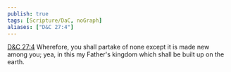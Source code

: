 ```yaml
---
publish: true
tags: [Scripture/DaC, noGraph]
aliases: ["D&C 27:4"]
---
```

[D&C 27:4](https://churchofjesuschrist.org/study/scriptures/dc-testament/dc/27?lang=eng&id=p4#p4) Wherefore, you shall partake of none except it is made new among you; yea, in this my Father's kingdom which shall be built up on the earth.
